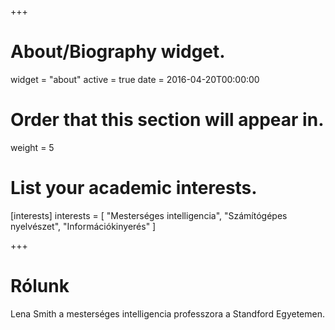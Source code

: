 +++
# About/Biography widget.
widget = "about"
active = true
date = 2016-04-20T00:00:00

# Order that this section will appear in.
weight = 5

# List your academic interests.
[interests]
  interests = [
    "Mesterséges intelligencia",
    "Számítógépes nyelvészet",
    "Információkinyerés"
  ]


+++

# Rólunk

Lena Smith a mesterséges intelligencia professzora a Standford Egyetemen.